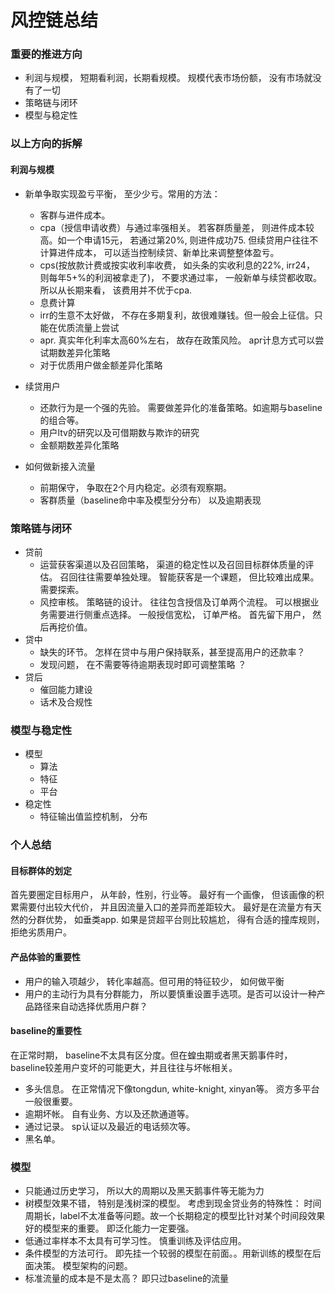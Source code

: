 # 风控链总结

### 重要的推进方向
- 利润与规模， 短期看利润，长期看规模。 规模代表市场份额， 没有市场就没有了一切 
- 策略链与闭环
- 模型与稳定性

### 以上方向的拆解
#### 利润与规模
- 新单争取实现盈亏平衡， 至少少亏。常用的方法：
    - 客群与进件成本。 
    - cpa（授信申请收费）与通过率强相关。 若客群质量差， 则进件成本较高。如一个申请15元， 若通过第20%, 则进件成功75. 但续贷用户往往不计算进件成本， 可以适当控制续贷、新单比来调整整体盈亏。
    - cps(按放款计费或按实收利率收费， 如头条的实收利息的22%, irr24， 则每年5+%的利润被拿走了)， 不要求通过率， 一般新单与续贷都收取。 所以从长期来看， 该费用并不优于cpa. 
    - 息费计算
    - irr的生意不太好做， 不存在多期复利，故很难赚钱。但一般会上征信。只能在优质流量上尝试
    - apr. 真实年化利率太高60%左右， 故存在政策风险。 apr计息方式可以尝试期数差异化策略
    - 对于优质用户做金额差异化策略
    
- 续贷用户
    - 还款行为是一个强的先验。 需要做差异化的准备策略。如逾期与baseline的组合等。
    - 用户ltv的研究以及可借期数与欺诈的研究 
    - 金额期数差异化策略
    
- 如何做新接入流量
    - 前期保守， 争取在2个月内稳定。必须有观察期。
    - 客群质量（baseline命中率及模型分分布） 以及逾期表现
    
### 策略链与闭环
- 贷前
    - 运营获客渠道以及召回策略， 渠道的稳定性以及召回目标群体质量的评估。 召回往往需要单独处理。 智能获客是一个课题， 但比较难出成果。需要探索。
    - 风控审核。  策略链的设计。 往往包含授信及订单两个流程。 可以根据业务需要进行侧重点选择。 一般授信宽松， 订单严格。 首先留下用户， 然后再挖价值。 
- 贷中
    - 缺失的环节。 怎样在贷中与用户保持联系，甚至提高用户的还款率？ 
    - 发现问题， 在不需要等待逾期表现时即可调整策略 ？
- 贷后
    - 催回能力建设
    - 话术及合规性

### 模型与稳定性
- 模型
    - 算法
    - 特征
    - 平台
- 稳定性
    - 特征输出值监控机制， 分布
    

### 个人总结
#### 目标群体的划定
首先要圈定目标用户， 从年龄，性别，行业等。 最好有一个画像， 但该画像的积累需要付出较大代价， 并且因流量入口的差异而差距较大。 最好是在流量方有天然的分群优势， 如垂类app. 如果是贷超平台则比较尴尬， 得有合适的撞库规则， 拒绝劣质用户。 
#### 产品体验的重要性
- 用户的输入项越少， 转化率越高。但可用的特征较少， 如何做平衡
- 用户的主动行为具有分群能力， 所以要慎重设置手选项。是否可以设计一种产品路径来自动选择优质用户群？
####  baseline的重要性
在正常时期， baseline不太具有区分度。但在蝗虫期或者黑天鹅事件时， baseline较差用户变坏的可能更大，并且往往与坏帐相关。
- 多头信息。 在正常情况下像tongdun, white-knight, xinyan等。 资方多平台一般很重要。
- 逾期坏帐。 自有业务、方以及还款通道等。
- 通过记录。 sp认证以及最近的电话频次等。
- 黑名单。

### 模型
- 只能通过历史学习， 所以大的周期以及黑天鹅事件等无能为力
- 树模型效果不错， 特别是浅树深的模型。 考虑到现金贷业务的特殊性： 时间周期长，label不太准备等问题。故一个长期稳定的模型比针对某个时间段效果好的模型来的重要。 即泛化能力一定要强。
- 低通过率样本不太具有可学习性。 慎重训练及评估应用。 
- 条件模型的方法可行。 即先挂一个较弱的模型在前面。。用新训练的模型在后面决策。 模型架构的问题。
- 标准流量的成本是不是太高？ 即只过baseline的流量



     
    
